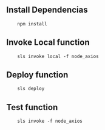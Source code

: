 ## Install Dependencias
```
    npm install
```
## Invoke Local function
```
    sls invoke local -f node_axios
```

## Deploy function
```
    sls deploy
```

## Test function
```
    sls invoke -f node_axios
```